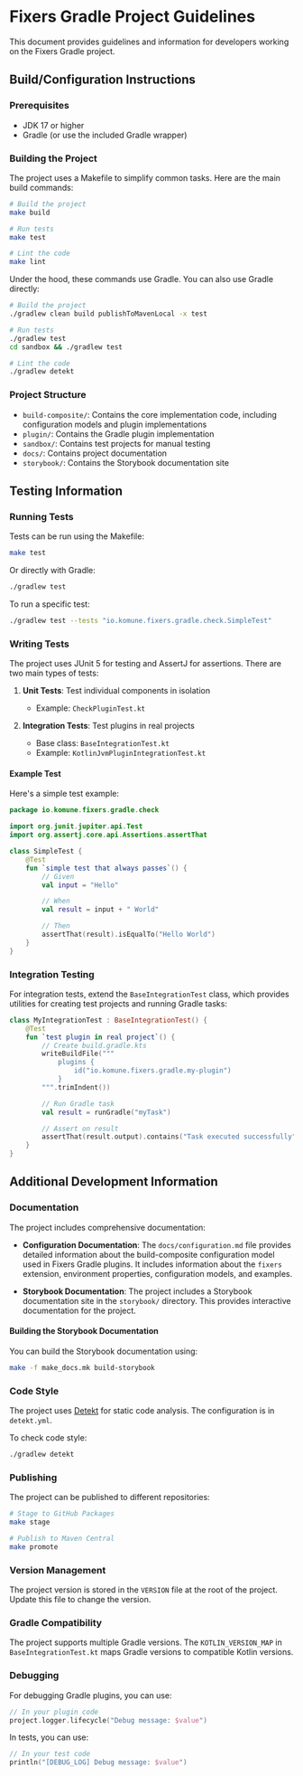 # Fixers Gradle Project Guidelines

This document provides guidelines and information for developers working on the Fixers Gradle project.

## Build/Configuration Instructions

### Prerequisites
- JDK 17 or higher
- Gradle (or use the included Gradle wrapper)

### Building the Project
The project uses a Makefile to simplify common tasks. Here are the main build commands:

```bash
# Build the project
make build

# Run tests
make test

# Lint the code
make lint
```

Under the hood, these commands use Gradle. You can also use Gradle directly:

```bash
# Build the project
./gradlew clean build publishToMavenLocal -x test

# Run tests
./gradlew test
cd sandbox && ./gradlew test

# Lint the code
./gradlew detekt
```

### Project Structure
- `build-composite/`: Contains the core implementation code, including configuration models and plugin implementations
- `plugin/`: Contains the Gradle plugin implementation
- `sandbox/`: Contains test projects for manual testing
- `docs/`: Contains project documentation
- `storybook/`: Contains the Storybook documentation site

## Testing Information

### Running Tests
Tests can be run using the Makefile:

```bash
make test
```

Or directly with Gradle:

```bash
./gradlew test
```

To run a specific test:

```bash
./gradlew test --tests "io.komune.fixers.gradle.check.SimpleTest"
```

### Writing Tests
The project uses JUnit 5 for testing and AssertJ for assertions. There are two main types of tests:

1. **Unit Tests**: Test individual components in isolation
   - Example: `CheckPluginTest.kt`

2. **Integration Tests**: Test plugins in real projects
   - Base class: `BaseIntegrationTest.kt`
   - Example: `KotlinJvmPluginIntegrationTest.kt`

#### Example Test
Here's a simple test example:

```kotlin
package io.komune.fixers.gradle.check

import org.junit.jupiter.api.Test
import org.assertj.core.api.Assertions.assertThat

class SimpleTest {
    @Test
    fun `simple test that always passes`() {
        // Given
        val input = "Hello"

        // When
        val result = input + " World"

        // Then
        assertThat(result).isEqualTo("Hello World")
    }
}
```

### Integration Testing
For integration tests, extend the `BaseIntegrationTest` class, which provides utilities for creating test projects and running Gradle tasks:

```kotlin
class MyIntegrationTest : BaseIntegrationTest() {
    @Test
    fun `test plugin in real project`() {
        // Create build.gradle.kts
        writeBuildFile("""
            plugins {
                id("io.komune.fixers.gradle.my-plugin")
            }
        """.trimIndent())

        // Run Gradle task
        val result = runGradle("myTask")

        // Assert on result
        assertThat(result.output).contains("Task executed successfully")
    }
}
```

## Additional Development Information

### Documentation
The project includes comprehensive documentation:

- **Configuration Documentation**: The `docs/configuration.md` file provides detailed information about the build-composite configuration model used in Fixers Gradle plugins. It includes information about the `fixers` extension, environment properties, configuration models, and examples.

- **Storybook Documentation**: The project includes a Storybook documentation site in the `storybook/` directory. This provides interactive documentation for the project.

#### Building the Storybook Documentation
You can build the Storybook documentation using:

```bash
make -f make_docs.mk build-storybook
```

### Code Style
The project uses [Detekt](https://detekt.github.io/detekt/) for static code analysis. The configuration is in `detekt.yml`.

To check code style:

```bash
./gradlew detekt
```

### Publishing
The project can be published to different repositories:

```bash
# Stage to GitHub Packages
make stage

# Publish to Maven Central
make promote
```

### Version Management
The project version is stored in the `VERSION` file at the root of the project. Update this file to change the version.

### Gradle Compatibility
The project supports multiple Gradle versions. The `KOTLIN_VERSION_MAP` in `BaseIntegrationTest.kt` maps Gradle versions to compatible Kotlin versions.

### Debugging
For debugging Gradle plugins, you can use:

```kotlin
// In your plugin code
project.logger.lifecycle("Debug message: $value")
```

In tests, you can use:

```kotlin
// In your test code
println("[DEBUG_LOG] Debug message: $value")
```
